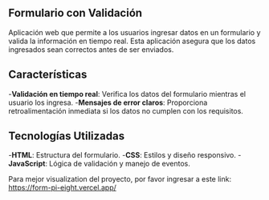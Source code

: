 ## Formulario con Validación
Aplicación web que permite a los usuarios ingresar datos en un formulario y valida la información en tiempo real. Esta aplicación asegura que los datos ingresados sean correctos antes de ser enviados.

## Características

-**Validación en tiempo real**: Verifica los datos del formulario mientras el usuario los ingresa.
-**Mensajes de error claros**: Proporciona retroalimentación inmediata si los datos no cumplen con los requisitos.

## Tecnologías Utilizadas
-**HTML**: Estructura del formulario.
-**CSS**: Estilos y diseño responsivo.
-**JavaScript**: Lógica de validación y manejo de eventos.

Para mejor visualization del proyecto, por favor ingresar a este link: https://form-pi-eight.vercel.app/
